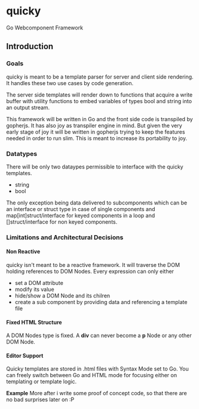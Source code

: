 # quicky
Go Webcomponent Framework

## Introduction
### Goals
quicky is meant to be a template parser for server and client side rendering. It handles these two use cases by code generation.

The server side templates will render down to functions that acquire a write buffer with utility functions to embed variables of types bool and string into an output stream.

This framework will be written in Go and the front side code is transpiled by gopherjs. It has also joy as transpiler engine in mind. But given the very early stage of joy it will be written in gopherjs trying to keep the features needed in order to run slim. This is meant to increase its portability to joy.

### Datatypes
There will be only two dataypes permissible to interface with the quicky templates.

- string
- bool

The only exception being data delivered to subcomponents which can be an interface or struct type in case of single components and map[int]struct/interface for keyed components in a loop and []struct/interface for non keyed components.

### Limitations and Architectural Decisions
#### Non Reactive
quicky isn't meant to be a reactive framework. It will traverse the DOM holding references to DOM Nodes. Every expression can only either 

- set a DOM attribute
- modify its value
- hide/show a DOM Node and its chilren
- create a sub component by providing data and referencing a template file
#### Fixed HTML Structure
A DOM Nodes type is fixed. A **div** can never become a **p** Node or any other DOM Node.
#### Editor Support
Quicky templates are stored in .html files with Syntax Mode set to Go. You can freely switch between Go and HTML mode for focusing either on templating or template logic.

**Example**
More after i write some proof of concept code, so that there are no bad surprises later on :P
